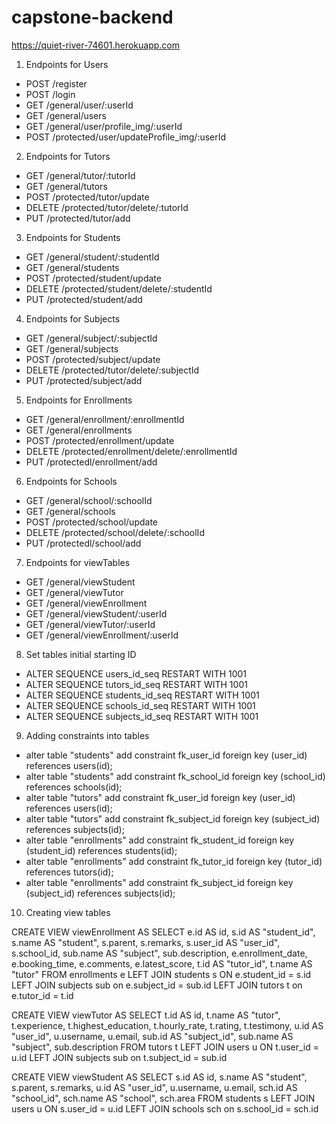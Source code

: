 # capstone-backend

https://quiet-river-74601.herokuapp.com 

1. Endpoints for Users
- POST /register
- POST /login
- GET /general/user/:userId
- GET /general/users
- GET /general/user/profile_img/:userId
- POST /protected/user/updateProfile_img/:userId

2. Endpoints for Tutors
- GET /general/tutor/:tutorId
- GET /general/tutors
- POST /protected/tutor/update
- DELETE /protected/tutor/delete/:tutorId
- PUT /protected/tutor/add

3. Endpoints for Students
- GET /general/student/:studentId
- GET /general/students
- POST /protected/student/update
- DELETE /protected/student/delete/:studentId
- PUT /protected/student/add

4. Endpoints for Subjects
- GET /general/subject/:subjectId
- GET /general/subjects
- POST /protected/subject/update
- DELETE /protected/tutor/delete/:subjectId
- PUT /protected/subject/add

5. Endpoints for Enrollments
- GET /general/enrollment/:enrollmentId
- GET /general/enrollments
- POST /protected/enrollment/update
- DELETE /protected/enrollment/delete/:enrollmentId
- PUT /protectedl/enrollment/add

6. Endpoints for Schools
- GET /general/school/:schoolId
- GET /general/schools
- POST /protected/school/update
- DELETE /protected/school/delete/:schoolId
- PUT /protectedl/school/add

7. Endpoints for viewTables
- GET /general/viewStudent
- GET /general/viewTutor
- GET /general/viewEnrollment
- GET /general/viewStudent/:userId
- GET /general/viewTutor/:userId
- GET /general/viewEnrollment/:userId

8. Set tables initial starting ID
- ALTER SEQUENCE users_id_seq RESTART WITH 1001
- ALTER SEQUENCE tutors_id_seq RESTART WITH 1001
- ALTER SEQUENCE students_id_seq RESTART WITH 1001
- ALTER SEQUENCE schools_id_seq RESTART WITH 1001
- ALTER SEQUENCE subjects_id_seq RESTART WITH 1001

9. Adding constraints into tables
- alter table "students" add constraint fk_user_id foreign key (user_id) references users(id);
- alter table "students" add constraint fk_school_id foreign key (school_id) references schools(id);
- alter table "tutors" add constraint fk_user_id foreign key (user_id) references users(id);
- alter table "tutors" add constraint fk_subject_id foreign key (subject_id) references subjects(id);
- alter table "enrollments" add constraint fk_student_id foreign key (student_id) references students(id);
- alter table "enrollments" add constraint fk_tutor_id foreign key (tutor_id) references tutors(id);
- alter table "enrollments" add constraint fk_subject_id foreign key (subject_id) references subjects(id);

10. Creating view tables

CREATE VIEW viewEnrollment AS
SELECT e.id AS id,
	s.id AS "student_id", s.name AS "student", s.parent, s.remarks, s.user_id AS "user_id", s.school_id,
	sub.name AS "subject", sub.description,
	e.enrollment_date, e.booking_time, e.comments, e.latest_score,
	t.id AS "tutor_id", t.name AS "tutor"
FROM enrollments e 
	LEFT JOIN students s ON e.student_id = s.id
	LEFT JOIN subjects sub on e.subject_id = sub.id
	LEFT JOIN tutors t on e.tutor_id = t.id
	
	
CREATE VIEW viewTutor AS
SELECT t.id AS id,
	t.name AS "tutor", t.experience, t.highest_education, t.hourly_rate, t.rating, t.testimony,
	u.id AS "user_id", u.username, u.email,
	sub.id AS "subject_id", sub.name AS "subject", sub.description
FROM tutors t 
	LEFT JOIN users u ON t.user_id = u.id
	LEFT JOIN subjects sub on t.subject_id = sub.id


CREATE VIEW viewStudent AS
SELECT s.id AS id,
	s.name AS "student", s.parent, s.remarks,
	u.id AS "user_id", u.username, u.email,
	sch.id AS "school_id", sch.name AS "school", sch.area
FROM students s 
	LEFT JOIN users u ON s.user_id = u.id
	LEFT JOIN schools sch on s.school_id = sch.id

